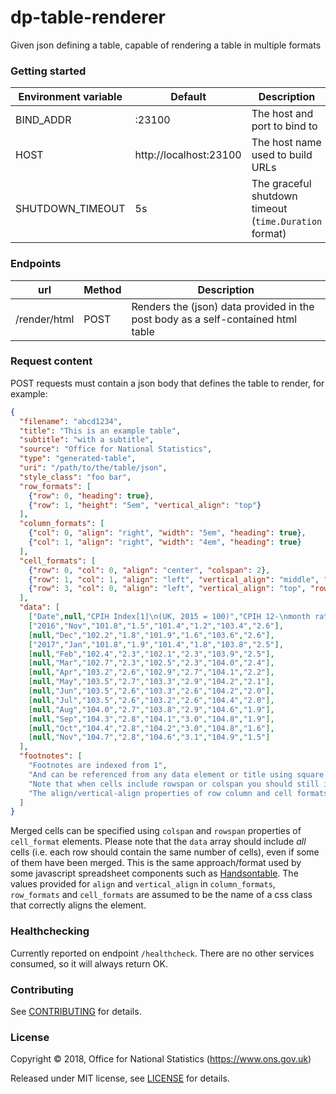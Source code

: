 dp-table-renderer
================

Given json defining a table, capable of rendering a table in multiple formats

### Getting started


| Environment variable       | Default                                   | Description
| -------------------------- | ----------------------------------------- | -----------
| BIND_ADDR                  | :23100                                    | The host and port to bind to
| HOST                       | http://localhost:23100                    | The host name used to build URLs
| SHUTDOWN_TIMEOUT           | 5s                                        | The graceful shutdown timeout (`time.Duration` format)

### Endpoints

| url          | Method | Description                                                                      |
| ---          | ------ | -----------                                                                      |
| /render/html | POST   | Renders the (json) data provided in the post body as a self-contained html table |

### Request content

POST requests must contain a json body that defines the table to render, for example:

```json
{
  "filename": "abcd1234",
  "title": "This is an example table",
  "subtitle": "with a subtitle",
  "source": "Office for National Statistics",
  "type": "generated-table",
  "uri": "/path/to/the/table/json",
  "style_class": "foo bar",
  "row_formats": [
    {"row": 0, "heading": true},
    {"row": 1, "height": "5em", "vertical_align": "top"}
  ],
  "column_formats": [
    {"col": 0, "align": "right", "width": "5em", "heading": true},
    {"col": 1, "align": "right", "width": "4em", "heading": true}
  ],
  "cell_formats": [
    {"row": 0, "col": 0, "align": "center", "colspan": 2},
    {"row": 1, "col": 1, "align": "left", "vertical_align": "middle", "rowspan": 2},
    {"row": 3, "col": 0, "align": "left", "vertical_align": "top", "rowspan": 11}
  ],
  "data": [
    ["Date",null,"CPIH Index[1]\n(UK, 2015 = 100)","CPIH 12-\nmonth rate ","CPI Index[1]\n(UK, 2015=100)","CPI 12- \nmonth rate","OOH Index[1]\n(UK, 2015=100)","OOH 12-\nmonth rate "],
    ["2016","Nov","101.8","1.5","101.4","1.2","103.4","2.6"],
    [null,"Dec","102.2","1.8","101.9","1.6","103.6","2.6"],
    ["2017","Jan","101.8","1.9","101.4","1.8","103.8","2.5"],
    [null,"Feb","102.4","2.3","102.1","2.3","103.9","2.5"],
    [null,"Mar","102.7","2.3","102.5","2.3","104.0","2.4"],
    [null,"Apr","103.2","2.6","102.9","2.7","104.1","2.2"],
    [null,"May","103.5","2.7","103.3","2.9","104.2","2.1"],
    [null,"Jun","103.5","2.6","103.3","2.6","104.2","2.0"],
    [null,"Jul","103.5","2.6","103.2","2.6","104.4","2.0"],
    [null,"Aug","104.0","2.7","103.8","2.9","104.6","1.9"],
    [null,"Sep","104.3","2.8","104.1","3.0","104.8","1.9"],
    [null,"Oct","104.4","2.8","104.2","3.0","104.8","1.6"],
    [null,"Nov","104.7","2.8","104.6","3.1","104.9","1.5"]
  ],
  "footnotes": [
    "Footnotes are indexed from 1",
    "And can be referenced from any data element or title using square brackets: [ 1 ]",
    "Note that when cells include rowspan or colspan you should still include all the cells in data - the merged cells should be null or empty string",
    "The align/vertical-align properties of row column and cell formats are output in html as class attributes"
  ]
}
```
Merged cells can be specified using `colspan` and `rowspan` properties of `cell_format` elements.
Please note that the `data` array should include *all* cells (i.e. each row should contain the same number of cells), even if some of them have been merged. This is the same approach/format used by some javascript spreadsheet components such as [Handsontable](https://handsontable.com/).
The values provided for `align` and `vertical_align` in `column_formats`, `row_formats` and `cell_formats` are assumed to be the name of a css class that correctly aligns the element.

### Healthchecking

Currently reported on endpoint `/healthcheck`. There are no other services consumed, so it will always return OK.

### Contributing

See [CONTRIBUTING](CONTRIBUTING.md) for details.

### License

Copyright © 2018, Office for National Statistics (https://www.ons.gov.uk)

Released under MIT license, see [LICENSE](LICENSE.md) for details.
